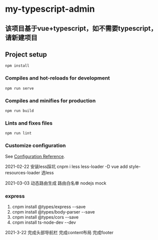 # my-typescript-admin
## 该项目基于vue+typescript，如不需要typescript，请新建项目

## Project setup
```
npm install
```

### Compiles and hot-reloads for development
```
npm run serve
```

### Compiles and minifies for production
```
npm run build
```

### Lints and fixes files
```
npm run lint
```

### Customize configuration
See [Configuration Reference](https://cli.vuejs.org/config/).

2021-02-22 安装less踩坑
cnpm i less less-loader -D
vue add style-resources-loader 选less

2021-03-03
动态路由生成
路由白名单
nodejs mock

### express
1.  cnpm install @types/express --save
2.  cnpm install @types/body-parser --save
3.  cnpm install @types/cors --save
4.  cnpm install ts-node-dev --dev


2021-3-22
完成头部导航栏
完成content布局
完成footer
